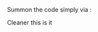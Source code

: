 Summon the code simply via : <body id="TicTacToe" onload="TicTacToe.Generate('TicTacToe')"></body>

Cleaner this is it 
<code>
<span id="YourId"></span>

<script type="text\javascript" src="location/to/script.js">

TicTacToe.Generate("YourId");

</script>
</code>